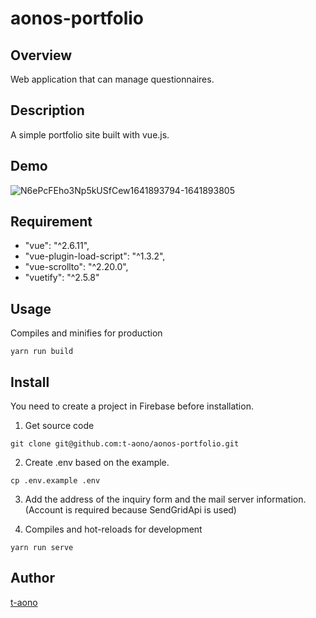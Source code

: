 # aonos-portfolio

## Overview

Web application that can manage questionnaires.

## Description

A simple portfolio site built with vue.js.

## Demo

![N6ePcFEho3Np5kUSfCew1641893794-1641893805](https://user-images.githubusercontent.com/46856574/148918075-953df4ee-e43f-4497-8288-82b758b50daa.gif)

<!-- ## VS. -->

## Requirement

- "vue": "^2.6.11",
- "vue-plugin-load-script": "^1.3.2",
- "vue-scrollto": "^2.20.0",
- "vuetify": "^2.5.8"

## Usage

Compiles and minifies for production

```
yarn run build
```

## Install

You need to create a project in Firebase before installation.

1. Get source code

```
git clone git@github.com:t-aono/aonos-portfolio.git
```

2. Create .env based on the example.

```
cp .env.example .env
```

3.  Add the address of the inquiry form and the mail server information.  
    (Account is required because SendGridApi is used)

4.  Compiles and hot-reloads for development

```
yarn run serve
```

<!-- ## Contribution -->

<!-- ## Licence -->

## Author

[t-aono](https://github.com/t-aono)

<!-- README.md Sample -->
<!-- https://deeeet.com/writing/2014/07/31/readme/ -->

